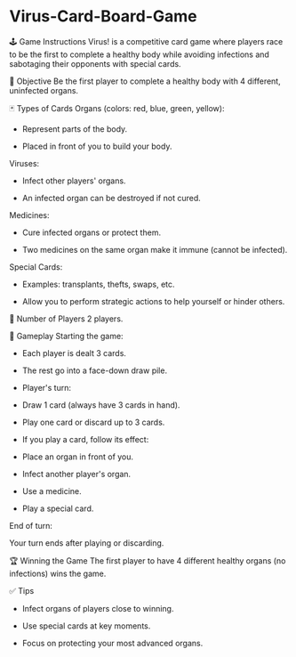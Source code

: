 # Virus-Card-Board-Game
🕹️ Game Instructions
Virus! is a competitive card game where players race to be the first to complete a healthy body while avoiding infections and sabotaging their opponents with special cards.

🎯 Objective
Be the first player to complete a healthy body with 4 different, uninfected organs.

🃏 Types of Cards
Organs (colors: red, blue, green, yellow):

- Represent parts of the body.

- Placed in front of you to build your body.

Viruses:

- Infect other players' organs.

- An infected organ can be destroyed if not cured.

Medicines:

- Cure infected organs or protect them.

- Two medicines on the same organ make it immune (cannot be infected).

Special Cards:

- Examples: transplants, thefts, swaps, etc.

- Allow you to perform strategic actions to help yourself or hinder others.

👥 Number of Players
2 players.

🔄 Gameplay
Starting the game:

- Each player is dealt 3 cards.

- The rest go into a face-down draw pile.

- Player's turn:

- Draw 1 card (always have 3 cards in hand).

- Play one card or discard up to 3 cards.

- If you play a card, follow its effect:

- Place an organ in front of you.

- Infect another player's organ.

- Use a medicine.

- Play a special card.

End of turn:

Your turn ends after playing or discarding.

🏆 Winning the Game
The first player to have 4 different healthy organs (no infections) wins the game.

✅ Tips
- Infect organs of players close to winning.

- Use special cards at key moments.

- Focus on protecting your most advanced organs.
